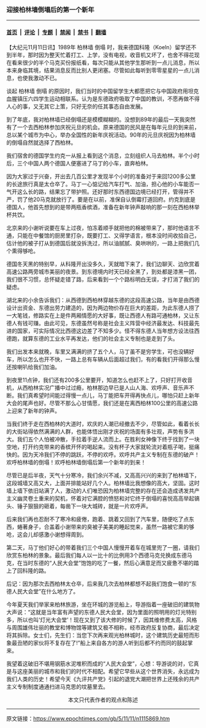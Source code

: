 ### 迎接柏林墙倒塌后的第一个新年

---

#### [首页](../../../..?n1115869) &nbsp;|&nbsp; [评论](../../../../../epoch-comment?n1115869) &nbsp;|&nbsp; [专题](../../../../../epoch-special?n1115869) &nbsp;|&nbsp; [禁闻](../../../../../epoch-news?n1115869) &nbsp;|&nbsp; [禁书](../../../../../books?n1115869) &nbsp;|&nbsp; [翻墙](https://github.com/gfw-breaker/nogfw/blob/master/README.md?n1115869)


<div class="post_content" id="artbody" itemprop="articleBody">
 <!-- article content begin -->
 <p>
  【大纪元11月11日讯】1989年
  <ok href="https://www.epochtimes.com/gb/tag/%E6%9F%8F%E6%9E%97%E5%A2%99.html">
   柏林墙
  </ok>
  <ok href="https://www.epochtimes.com/gb/tag/%E5%80%92%E5%A1%8C.html">
   倒塌
  </ok>
  时，我来德国科隆（Koeln）留学还不到半年，那时因为整天忙着打工、上学，没有电视，收音机又坏了，也舍不得花现在看来很少的半个马克买份报纸看，每次只能从其他学生那听到一点儿消息，所以本来身临其境，结果消息反而比别人更闭塞。尽管如此每听到零零星星的一点儿消息，也使我激动不已。
 </p>
 <p>
  谈起
  <ok href="https://www.epochtimes.com/gb/tag/%E6%9F%8F%E6%9E%97%E5%A2%99.html">
   柏林墙
  </ok>
  <ok href="https://www.epochtimes.com/gb/tag/%E5%80%92%E5%A1%8C.html">
   倒塌
  </ok>
  的原因时，我们当时的中国留学生大都愿把它与中国政府用坦克血腥镇压六四学生运动相联系。认为是东德政府吸取了中国的教训，不愿再做不得人心的事，又无其它上策，只好无奈的任其事态自由发展。
 </p>
 <p>
  到了年底，我对柏林墙已经倒塌还是模模糊糊的。没想到89年的最后一天我突然有了一个去西柏林参加庆祝元旦的机会。原来德国的民风是在每年元旦的到来前，总以某个城市为中心，举办全国性的新年庆祝活动。90年的元旦庆祝因为柏林墙的倒塌自然就选择了西柏林。
 </p>
 <p>
  我们宿舍的德国学生约克一从报上看到这个消息，立刻组织人马去柏林。半个小时后，三个中国人两个德国人便塞进了马丁的小车，直奔柏林。
 </p>
 <p>
  因为大家过于兴奋，开出去几百公里才发现半个小时的准备对于来回1200多公里的长途旅行真是太仓卒了。马丁一心惦记给汽车打气、加油，担心他的小车能否一气开这么长的路，结果忘了带护照。还好那时东西德国边境已经打开，管得并不严，罚了他20马克就放行了。要是在以前，准保自认倒霉打道回府。约克到底是德国人，他首先想到的是带两瓶香槟酒，准备在新年钟声敲响的那一刻在西柏林举杯共饮。
 </p>
 <p>
  北京来的小谢听说要在车上过夜，怕冻着顺手就把他的棉被带来了，那时他语言不通，只能在中餐馆的厨房里打杂，既要打工、又得学语言，根本没时间收拾自己，估计他的被子打从到德国后就没拆洗过，所以油腻腻、臭哄哄的，一路上把我们几个熏得够呛。
 </p>
 <p>
  德国冬天黑的特别早，从科隆开出没多久，天就暗下来了，我们边聊天、边欣赏着高速公路两旁城市美丽的夜景。到东德境内时天已经全黑了，到处都是漆黑一团，我们很不习惯，总怀疑走错了路，后来看到一个个路标明白无误，才打消了我们的疑虑。
 </p>
 <p>
  湖北来的小余告诉我们：从西德到西柏林穿越东德的这段高速公路，当年是由西德设计出资金、东德出劳力建造的，因为两边物价存在巨大的差距，为此东德人捞了一大笔钱，修路实在上是件两厢情愿的大好事，既让西德人有路可通柏林，又让东德人有钱可赚。由此可见，东德虽然号称是社会主义阵营中经济最发达、科技最先进的国家，可实际情况比西德这边差了不知多少。怪不得东德人当年想方设法往西德跑，就算东德的工业水平再发达，他们的社会主义专制也是走到了头。
 </p>
 <p>
  我们出发本来就晚，车里又满满的挤了五个人，马丁虽不是穷学生，可也没辆好车，所以怎么也开不快，一路上总有车辆从后面超过我们，有的看我们开得那么慢还按喇叭给我们加油。
 </p>
 <p>
  到夜里11点钟，我们还有200多公里要开，知道怎么也赶不上了，只好打开收音机，从西柏林实况广播中过过瘾，柏林那边早已是人山人海、欢呼声、音乐声不断。我们真希望时间能过得慢一点儿，马丁能把车开得再快点儿，哪怕只赶上新年大会的尾声也好。尽管不那么心甘情愿，我们还是在离西柏林100公里的高速公路上迎来了新年的钟声。
 </p>
 <p>
  当我们终于走在西柏林的大道时，欢庆的人潮已经撤去不少，尽管如此，看着长长的大街站得依然满满的人群，也能体悟出刚才庆祝的场面有多壮观，声势有多洪大。我们五个人怕被冲散，手拉着手逆人流而上。在胜利女神像下终于找到了一块空地，打开约克带来的香槟开怀的喝起来。没有杯子大家就轮流对着瓶子喝，挺痛快的。因为天冷我们不停的跳跃，不停的欢呼。欢呼共产主义专制在东德的破产！欢呼柏林墙的倒塌！欢呼柏林墙倒塌后第一个新年的到来！
 </p>
 <p>
  尽管已是后半夜，天气十分寒冷，我们余兴不减，又高高兴兴的来到了柏林墙下，这段城墙又高又大，上面并排能站好几个人。柏林墙比我想像的高大，坚固。这时墙上墙下依旧站满了人，激动的人们唯恐因为柏林墙完整的存在还会造成诱发共产主义幽灵卷土重来的契机，怀着对它满腔的愤怒和对它终于倒塌的喜悦高高举起镐头、锤子狠狠的砸着，每凿下一块大城砖，就是一片欢呼声。
 </p>
 <p>
  后来我们再也忍耐不了寒冷和疲倦，跑着、跳着又回到了汽车里，随便吃了点东西，蜷著身子，合盖着小谢带来的臭被子美美的睡起觉来，虽然一路被它熏的够呛，这会儿却感激小谢想得周到。
 </p>
 <p>
  第二天，马丁他们好心的带着我们三个中国人慢慢开着车在城里兜了一圈，请我们欣赏东柏林的景象。最后我们每人以一比十的比例用3个西德马克兑换成东德马克，在当时东德的“人民大会堂”饱饱的吃了一餐，然后心满意足而又疲惫不堪的踏上了回科隆的路。
 </p>
 <p>
  后记：因为那次去西柏林太仓卒，后来我几次去柏林都想不起我们饱食一顿的“东德人民大会堂”在什么地方了。
 </p>
 <p>
  今年夏天我们举家来柏林旅游，坐在环城的游览船上，导游指着一座破旧的建筑物大声说：“这就是当年富有声望的东德人民大会堂，因为里面的照明用的灯光特别多，所以也叫‘灯光大会堂’！现在又到了该大修的时候了，因其维修费太高，风格与周围雄伟壮丽的教堂和博物馆等建筑又极不相称，经市政府反复协商，最后决定将其拆除。女士们，先生们：当您下次再来观光柏林城时，这个建筑历史最短而形象最丑陋的家伙将不复存在了!”船上来自各方的游人听到后都不约而同的鼓起掌来。
 </p>
 <p>
  我望着这破旧不堪用钢筋水泥堆积而成的“人民大会堂”，心想：导游说的对，它真是与这座美丽的城市和我们的时代不相配。希望它早些从这个世界消失，永远成为我们人类的历史！希望今天《九评共产党》引起的退党大潮把世界上还残余的共产主义专制制度通通扫进马克思的坟墓里去。
  <span style="color: #ffffff;">
   (http://www.dajiyuan.com)
  </span>
 </p>
 <p>
  <center>
   <span class="GY13">
    本文只代表作者的观点和陈述
   </span>
  </center>
 </p>
 <!-- article content end -->
 <div id="below_article_ad">
 </div>
</div>


---

原文链接：https://www.epochtimes.com/gb/5/11/11/n1115869.htm